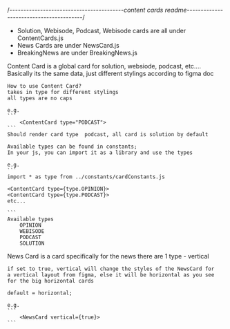 /_-----------------------------------------content cards readme----------------------------------------_/

- Solution, Webisode, Podcast, Webisode cards are all under ContentCards.js
- News Cards are under NewsCard.js
- BreakingNews are under BreakingNews.js

Content Card is a global card for solution, websiode, podcast, etc....
Basically its the same data, just different stylings according to figma doc

    How to use Content Card?
    takes in type for different stylings
    all types are no caps

    e.g.
    ```
        <ContentCard type="PODCAST">
    ```
    Should render card type  podcast, all card is solution by default

    Available types can be found in constants;
    In your js, you can import it as a library and use the types

    e.g.
    ```
    import * as type from ../constants/cardConstants.js

    <ContentCard type={type.OPINION}>
    <ContentCard type={type.PODCAST}>
    etc...

    ```
    Available types
        OPINION
        WEBISODE
        PODCAST
        SOLUTION

News Card is a card specifically for the news there are
1 type - vertical

    if set to true, vertical will change the styles of the NewsCard for
    a vertical layout from figma, else it will be horizontal as you see for the big horizontal cards

    default = horizontal;

    e.g.
    ```
        <NewsCard vertical={true}>
    ```
